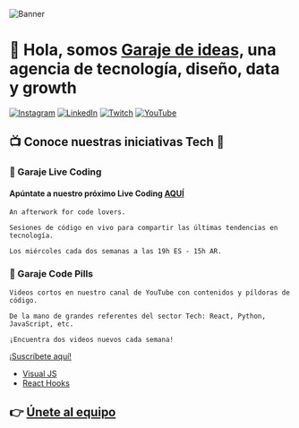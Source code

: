 ![Banner](https://user-images.githubusercontent.com/82031166/161051918-e7c7c11f-49f1-4b39-aef0-30033c451636.gif)

# 👋 Hola, somos [Garaje de ideas,](https://garajedeideas.com/) una agencia de tecnología, diseño, data y growth 

[![Instagram](https://img.shields.io/badge/Instagram-%23E4405F.svg?logo=Instagram&logoColor=white)](https://instagram.com/garajedeideas) 
[![LinkedIn](https://img.shields.io/badge/LinkedIn-%230077B5.svg?logo=linkedin&logoColor=white)](https://www.linkedin.com/company/garajedeideas) 
[![Twitch](https://img.shields.io/badge/Twitch-%239146FF.svg?logo=Twitch&logoColor=white)](https://twitch.tv/garajedeideas) 
[![YouTube](https://img.shields.io/badge/YouTube-%23FF0000.svg?logo=YouTube&logoColor=white)](https://youtube.com/@garajedeideas) 

## 📺 Conoce nuestras iniciativas Tech 🔻

### 🚀 Garaje Live Coding
#### Apúntate a nuestro próximo Live Coding [AQUÍ](https://livecoding.garajedeideas.com/) <a target="_blank"></a>

```
An afterwork for code lovers. 

Sesiones de código en vivo para compartir las últimas tendencias en tecnología. 

Los miércoles cada dos semanas a las 19h ES - 15h AR.

```

### 💊 Garaje Code Pills

```
Videos cortos en nuestro canal de YouTube con contenidos y píldoras de código.

De la mano de grandes referentes del sector Tech: React, Python, JavaScript, etc.

¡Encuentra dos videos nuevos cada semana!

```
[¡Suscríbete aquí!](https://www.youtube.com/channel/UC2VAkhXrEjlpBqDRMeIKJnA?sub_confirmation=1)

* [Visual JS](https://www.youtube.com/playlist?list=PLTg7E2ObeSja25jqmtjeW0DIgjTB93v1y)
* [React Hooks](https://youtube.com/playlist?list=PLTg7E2ObeSjZ_tAj2DTJrpbIFlQnoSvxR) 

## 👉 [Únete al equipo](https://bit.ly/garaje-tech-talento)
